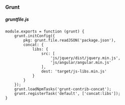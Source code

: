 ### Grunt

##### gruntfile.js

    module.exports = function (grunt) {
        grunt.initConfig({
            pkg: grunt.file.readJSON('package.json'),
            concat: {
                libs: {
                    src: [
                        'js/jquery/dist/jquery.min.js',
                        'js/angular/angular.min.js'
                    ],
                    dest: 'target/js-libs.min.js'
                }
            }
        });
        grunt.loadNpmTasks('grunt-contrib-concat');
        grunt.registerTask('default', ['concat:libs']);
    }
